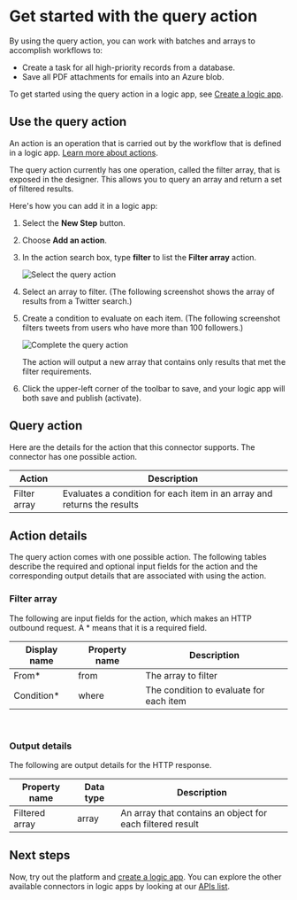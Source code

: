 <properties
    pageTitle="Add the query action in logic apps | Microsoft Azure"
    description="Overview of the query action for performing actions like filter array."
    services=""
    documentationCenter=""
    authors="jeffhollan"
    manager="erikre"
    editor=""
    tags="connectors"/>

<tags
   ms.service="logic-apps"
   ms.devlang="na"
   ms.topic="article"
   ms.tgt_pltfrm="na"
   ms.workload="na"
   ms.date="07/20/2016"
   ms.author="jehollan"/>

# <a name="get-started-with-the-query-action"></a>Get started with the query action

By using the query action, you can work with batches and arrays to accomplish workflows to:

- Create a task for all high-priority records from a database.
- Save all PDF attachments for emails into an Azure blob.

To get started using the query action in a logic app, see [Create a logic app](../app-service-logic/app-service-logic-create-a-logic-app.md).

## <a name="use-the-query-action"></a>Use the query action

An action is an operation that is carried out by the workflow that is defined in a logic app. [Learn more about actions](connectors-overview.md).  

The query action currently has one operation, called the filter array, that is exposed in the designer. This allows you to query an array and return a set of filtered results.

Here's how you can add it in a logic app:

1. Select the **New Step** button.
2. Choose **Add an action**.
3. In the action search box, type **filter** to list the **Filter array** action.

    ![Select the query action](./media/connectors-native-query/using-action-1.png)

4. Select an array to filter. (The following screenshot shows the array of results from a Twitter search.)
5. Create a condition to evaluate on each item. (The following screenshot filters tweets from users who have more than 100 followers.)

    ![Complete the query action](./media/connectors-native-query/using-action-2.png)

    The action will output a new array that contains only results that met the filter requirements.
6. Click the upper-left corner of the toolbar to save, and your logic app will both save and publish (activate).

## <a name="query-action"></a>Query action

Here are the details for the action that this connector supports. The connector has one possible action.

|Action|Description|
|---|---|
|Filter array|Evaluates a condition for each item in an array and returns the results|

## <a name="action-details"></a>Action details

The query action comes with one possible action. The following tables describe the required and optional input fields for the action and the corresponding output details that are associated with using the action.

### <a name="filter-array"></a>Filter array
The following are input fields for the action, which makes an HTTP outbound request.
A * means that it is a required field.

|Display name|Property name|Description|
|---|---|---|
|From*|from|The array to filter|
|Condition*|where|The condition to evaluate for each item|
<br>

### <a name="output-details"></a>Output details

The following are output details for the HTTP response.

|Property name|Data type|Description|
|---|---|---|
|Filtered array|array|An array that contains an object for each filtered result|

## <a name="next-steps"></a>Next steps

Now, try out the platform and [create a logic app](../app-service-logic/app-service-logic-create-a-logic-app.md). You can explore the other available connectors in logic apps by looking at our [APIs list](apis-list.md).
